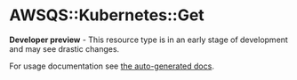 # AWSQS::Kubernetes::Get

**Developer preview** - This resource type is in an early stage of development and may see drastic changes.

For usage documentation see [the auto-generated docs](docs/).

